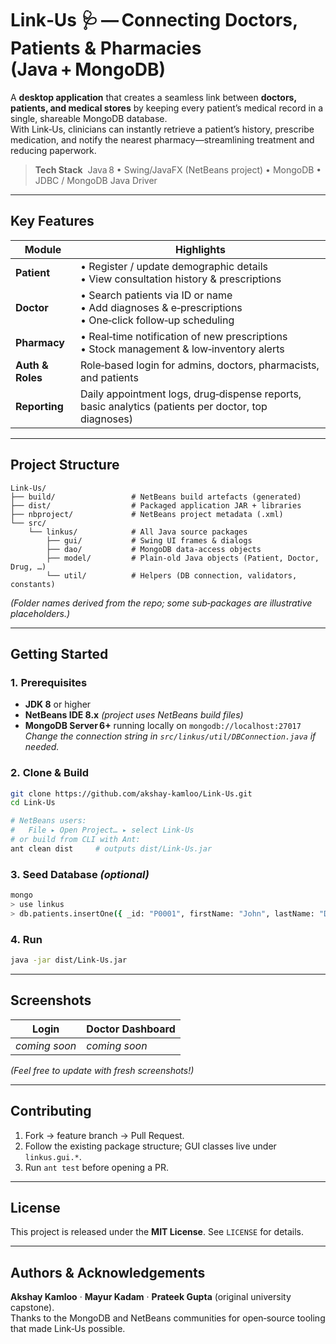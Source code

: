 # Link‑Us 🩺 — Connecting Doctors, Patients & Pharmacies (Java + MongoDB)

A **desktop application** that creates a seamless link between **doctors, patients, and medical stores** by keeping every patient’s medical record in a single, shareable MongoDB database.  
With Link‑Us, clinicians can instantly retrieve a patient’s history, prescribe medication, and notify the nearest pharmacy—streamlining treatment and reducing paperwork.

> **Tech Stack**  Java 8 • Swing/JavaFX (NetBeans project) • MongoDB • JDBC / MongoDB Java Driver

---

## Key Features

| Module | Highlights |
|--------|------------|
| **Patient** | • Register / update demographic details<br>• View consultation history & prescriptions |
| **Doctor** | • Search patients via ID or name<br>• Add diagnoses & e‑prescriptions<br>• One‑click follow‑up scheduling |
| **Pharmacy** | • Real‑time notification of new prescriptions<br>• Stock management & low‑inventory alerts |
| **Auth & Roles** | Role‑based login for admins, doctors, pharmacists, and patients |
| **Reporting** | Daily appointment logs, drug‑dispense reports, basic analytics (patients per doctor, top diagnoses) |

---

## Project Structure

```
Link-Us/
├── build/                 # NetBeans build artefacts (generated)
├── dist/                  # Packaged application JAR + libraries
├── nbproject/             # NetBeans project metadata (.xml)
└── src/
    └── linkus/            # All Java source packages
        ├── gui/           # Swing UI frames & dialogs
        ├── dao/           # MongoDB data‑access objects
        ├── model/         # Plain‑old Java objects (Patient, Doctor, Drug, …)
        └── util/          # Helpers (DB connection, validators, constants)
```

*(Folder names derived from the repo; some sub‑packages are illustrative placeholders.)*

---

## Getting Started

### 1. Prerequisites

* **JDK 8** or higher  
* **NetBeans IDE 8.x** *(project uses NetBeans build files)*  
* **MongoDB Server 6+** running locally on `mongodb://localhost:27017`  
  *Change the connection string in `src/linkus/util/DBConnection.java` if needed.*

### 2. Clone & Build

```bash
git clone https://github.com/akshay-kamloo/Link-Us.git
cd Link-Us

# NetBeans users:
#   File ▸ Open Project… ▸ select Link-Us
# or build from CLI with Ant:
ant clean dist     # outputs dist/Link-Us.jar
```

### 3. Seed Database *(optional)*

```bash
mongo
> use linkus
> db.patients.insertOne({ _id: "P0001", firstName: "John", lastName: "Doe" })
```

### 4. Run

```bash
java -jar dist/Link-Us.jar
```

---

## Screenshots

| Login | Doctor Dashboard |
|-------|------------------|
| _coming soon_ | _coming soon_ |

*(Feel free to update with fresh screenshots!)*

---

## Contributing

1. Fork → feature branch → Pull Request.  
2. Follow the existing package structure; GUI classes live under `linkus.gui.*`.  
3. Run `ant test` before opening a PR.

---

## License

This project is released under the **MIT License**. See `LICENSE` for details.

---

## Authors & Acknowledgements

**Akshay Kamloo** · **Mayur Kadam** · **Prateek Gupta** (original university capstone).  
Thanks to the MongoDB and NetBeans communities for open‑source tooling that made Link‑Us possible.
